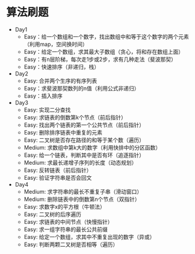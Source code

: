 # 算法刷题

- Day1
  - Easy：给一个数组和一个数字，找出数组中和等于这个数字的两个元素（利用map，空间换时间）
  - Easy：给定一个数组，求其最大子数组（贪心，将和存在数组上面）
  - Easy：有n层阶梯，每次走1步或2步，求有几种走法（斐波那契）
  - Easy：快速排序（非递归，栈）
- Day2
  - Easy: 合并两个生序的有序列表
  - Easy：求斐波那契数列的n值（利用公式非递归）
  - Easy：插入排序
- Day3
  - Easy: 实现二分查找
  - Easy: 求链表的倒数第k个节点（前后指针）
  - Easy: 找出两个链表的第一个公共节点（前后指针）
  - Easy: 删除排序链表中重复的元素
  - Easy: 二叉树是否存在路径的和等于某个数（遍历）
  - Medium: 求数组中第k大的数字（利用快排中的分区函数）
  - Easy: 给一个链表，判断其中是否有环（追逐指针）
  - Medium: 求最长递增子序列的长度（动态规划）
  - Easy: 反转链表（前后指针）
  - Easy: 验证字符串是否会回文
- Day4
  - Medium: 求字符串的最长不重复子串（滑动窗口）
  - Medium: 删除链表中的倒数第n个节点（双指针）
  - Easy: 求数字x的平方根（牛顿法）
  - Easy: 二叉树的后序遍历
  - Easy: 求链表的中间节点（快慢指针）
  - Easy: 求一组字符串的最长公共前缀
  - Easy: 给定一个数组，求其中不重复出现的数字（异或）
  - Easy: 判断两颗二叉树是否相等（遍历）
